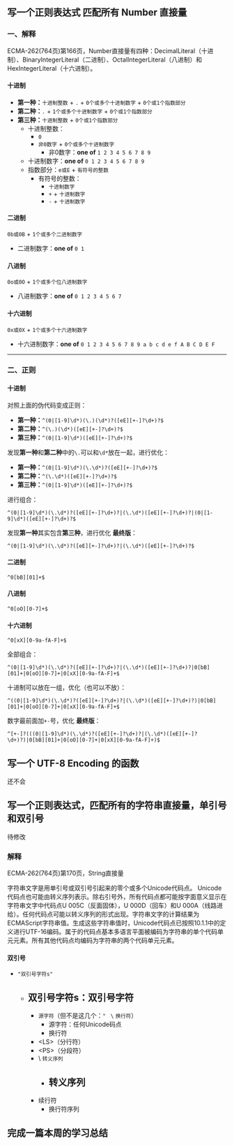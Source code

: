 ## 写一个正则表达式 匹配所有 Number 直接量

### 一、解释

ECMA-262(764页)第166页，Number直接量有四种：DecimalLiteral（十进制）、BinaryIntegerLiteral（二进制）、OctalIntegerLiteral（八进制）和HexIntegerLiteral（十六进制）。

#### 十进制

  - **第一种：**`十进制整数` + `.` + `0个或多个十进制数字` + `0个或1个指数部分`
  - **第二种：**`.` + `1个或多个十进制数字` + `0个或1个指数部分`
  - **第三种：**`十进制整数` + `0个或1个指数部分`
    - 十进制整数：
      - `0` 
      - `非0数字` + `0个或多个十进制数字`
        - 非0数字：**one of** `1 2 3 4 5 6 7 8 9`
    - 十进制数字：**one of** `0 1 2 3 4 5 6 7 8 9`
    - 指数部分：`e或E` + `有符号的整数`
      - 有符号的整数：
        - `十进制数字`
        - `+` + `十进制数字`
        - `-` + `十进制数字`

#### 二进制

`0b或0B` + `1个或多个二进制数字`

- 二进制数字：**one of** `0 1`
  

#### 八进制

`0o或0O` + `1个或多个位八进制数字`

  - 八进制数字：**one of** `0 1 2 3 4 5 6 7`

#### 十六进制

`0x或0X` + `1个或多个十六进制数字`

- 十六进制数字：**one of** `0 1 2 3 4 5 6 7 8 9 a b c d e f A B C D E F`

---

### 二、正则

#### 十进制

  对照上面的伪代码变成正则：

  - **第一种：**`^(0|[1-9]\d*)(\.)(\d*)?([eE][+-]?\d+)?$`
  - **第二种：**`^(\.)(\d*)([eE][+-]?\d+)?$`
  - **第三种：**`^(0|[1-9]\d*)([eE][+-]?\d+)?$`

  发现**第一种**和**第二种**中的`\.`可以和`\d*`放在一起，进行优化：

  - **第一种：**`^(0|[1-9]\d*)(\.\d*)?([eE][+-]?\d+)?$`
  - **第二种：**`^(\.\d*)([eE][+-]?\d+)?$`
  - **第三种：**`^(0|[1-9]\d*)([eE][+-]?\d+)?$`

  进行组合：


```
^(0|[1-9]\d*)(\.\d*)?([eE][+-]?\d+)?|(\.\d*)([eE][+-]?\d+)?|(0|[1-9]\d*)([eE][+-]?\d+)?$
```

  发现**第一种**其实包含**第三种**，进行优化 **最终版**：

  ```
^(0|[1-9]\d*)(\.\d*)?([eE][+-]?\d+)?|(\.\d*)([eE][+-]?\d+)?$
  ```

#### 二进制

  `^0[bB][01]+$`

#### 八进制

  `^0[oO][0-7]+$`

#### 十六进制

  `^0[xX][0-9a-fA-F]+$`

全部组合：

```
^(0|[1-9]\d*)(\.\d*)?([eE][+-]?\d+)?|(\.\d*)([eE][+-]?\d+)?|0[bB][01]+|0[oO][0-7]+|0[xX][0-9a-fA-F]+$
```

十进制可以放在一组，优化（也可以不放）：

```
^((0|[1-9]\d*)(\.\d*)?([eE][+-]?\d+)?|(\.\d*)([eE][+-]?\d+)?)|0[bB][01]+|0[oO][0-7]+|0[xX][0-9a-fA-F]+$
```

数字最前面加`+-`号，优化 **最终版**：

```
^[+-]?(((0|[1-9]\d*)(\.\d*)?([eE][+-]?\d+)?|(\.\d*)([eE][+-]?\d+)?)|0[bB][01]+|0[oO][0-7]+|0[xX][0-9a-fA-F]+)$
```



## 写一个 UTF-8 Encoding 的函数

还不会

## 写一个正则表达式，匹配所有的字符串直接量，单引号和双引号

待修改

### 解释

ECMA-262(764页)第170页，String直接量

字符串文字是用单引号或双引号引起来的零个或多个Unicode代码点。 Unicode代码点也可能由转义序列表示。除右引号外，所有代码点都可能按字面意义显示在字符串文字中代码点U 005C（反面固体），U 000D（回车）和U 000A（线路进给）。任何代码点可能以转义序列的形式出现。字符串文字的计算结果为ECMAScript字符串值。生成这些字符串值时，Unicode代码点已按照10.1.1中的定义进行UTF-16编码。属于的代码点基本多语言平面被编码为字符串的单个代码单元元素。所有其他代码点均编码为字符串的两个代码单元元素。

#### 双引号

- `"双引号字符s"`
  - 双引号字符s：双引号字符
    - 
      - `源字符`（但不是这几个：`" ` `\` `换行符`）
        - 源字符：任何Unicode码点
        - 换行符
      - \<LS>（分行符）
      - \<PS>（分段符）
      - \ `转义序列`
        - 转义序列
          - 
      - 续行符
        - 换行符序列

## 完成一篇本周的学习总结

